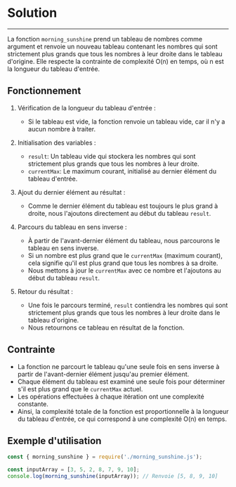 # Solution

***

La fonction `morning_sunshine` prend un tableau de nombres comme argument et renvoie un nouveau tableau contenant les nombres qui sont strictement plus grands que tous les nombres à leur droite dans le tableau d'origine. Elle respecte la contrainte de complexité O(n) en temps, où n est la longueur du tableau d'entrée.

## Fonctionnement

1. Vérification de la longueur du tableau d'entrée :
   - Si le tableau est vide, la fonction renvoie un tableau vide, car il n'y a aucun nombre à traiter.

2. Initialisation des variables :
   - `result`: Un tableau vide qui stockera les nombres qui sont strictement plus grands que tous les nombres à leur droite.
   - `currentMax`: Le maximum courant, initialisé au dernier élément du tableau d'entrée.

3. Ajout du dernier élément au résultat :
   - Comme le dernier élément du tableau est toujours le plus grand à droite, nous l'ajoutons directement au début du tableau `result`.

4. Parcours du tableau en sens inverse :
   - À partir de l'avant-dernier élément du tableau, nous parcourons le tableau en sens inverse.
   - Si un nombre est plus grand que le `currentMax` (maximum courant), cela signifie qu'il est plus grand que tous les nombres à sa droite.
   - Nous mettons à jour le `currentMax` avec ce nombre et l'ajoutons au début du tableau `result`.

5. Retour du résultat :
   - Une fois le parcours terminé, `result` contiendra les nombres qui sont strictement plus grands que tous les nombres à leur droite dans le tableau d'origine.
   - Nous retournons ce tableau en résultat de la fonction.

## Contrainte

- La fonction ne parcourt le tableau qu'une seule fois en sens inverse à partir de l'avant-dernier élément jusqu'au premier élément.
- Chaque élément du tableau est examiné une seule fois pour déterminer s'il est plus grand que le `currentMax` actuel.
- Les opérations effectuées à chaque itération ont une complexité constante.
- Ainsi, la complexité totale de la fonction est proportionnelle à la longueur du tableau d'entrée, ce qui correspond à une complexité O(n) en temps.

## Exemple d'utilisation

```javascript
const { morning_sunshine } = require('./morning_sunshine.js');

const inputArray = [3, 5, 2, 8, 7, 9, 10];
console.log(morning_sunshine(inputArray)); // Renvoie [5, 8, 9, 10]